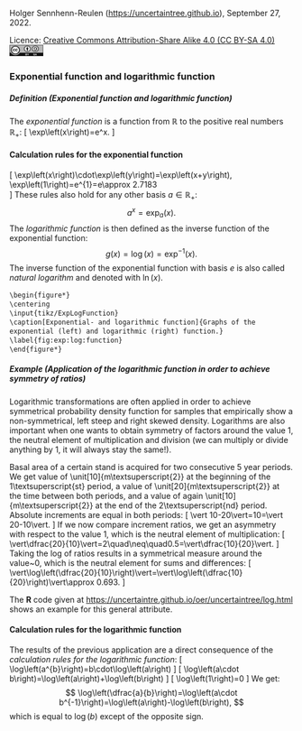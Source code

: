 Holger Sennhenn-Reulen (https://uncertaintree.github.io), September 27, 2022. 

Licence: [Creative Commons Attribution-Share Alike 4.0 (CC BY-SA 4.0)   <img src="https://github.com/uncertaintree/uncertaintree.github.io/blob/master/oer/cc_by_sa.png" width="60" height="20">](https://creativecommons.org/licenses/by-sa/4.0/)

### Exponential function and logarithmic function
##### Definition (Exponential function and logarithmic function)
The *exponential function* is a function from $\mathbb{R}$ to the positive real numbers $\mathbb{R}_{+}$: 
\[
\exp\left(x\right)=e^x.
\]
#### Calculation rules for the exponential function
\[
\exp\left(x\right)\cdot\exp\left(y\right)=\exp\left(x+y\right),
\exp\left(1\right)=e^{1}=e\approx 2.7183	
\]
These rules also hold for any other basis $a\in\mathbb{R}_{+}$:
$$
a^{x}=\exp_{a}\left(x\right).
$$
The *logarithmic function* is then defined as the inverse function of the exponential function:
$$
g\left(x\right)=\log\left(x\right)=\exp^{-1}\left(x\right).
$$
The inverse function of the exponential function with basis $e$ is also called *natural logarithm* and denoted with $\ln\left(x\right)$. 

```
\begin{figure*}
\centering
\input{tikz/ExpLogFunction}
\caption[Exponential- and logarithmic function]{Graphs of the exponential (left) and logarithmic (right) function.}
\label{fig:exp:log:function}
\end{figure*}
```

##### Example (Application of the logarithmic function in order to achieve symmetry of ratios)
Logarithmic transformations are often applied in order to achieve symmetrical probability density function for samples that empirically show a non-symmetrical, left steep and right skewed density. 
Logarithms are also important when one wants to obtain symmetry of factors around the value $1$, the neutral element of multiplication and division (we can multiply or divide anything by $1$, it will always stay the same!).

Basal area of a certain stand is acquired for two consecutive $5$ year periods. 
We get value of \unit[10]{m\textsuperscript{2}} at the beginning of the 1\textsuperscript{st} period, a value of \unit[20]{m\textsuperscript{2}} at the time between both periods, and a value of again \unit[10]{m\textsuperscript{2}} at the end of the 2\textsuperscript{nd} period. 
Absolute increments are equal in both periods:
\[
\vert 10-20\vert=10=\vert 20-10\vert.
\]
If we now compare increment ratios, we get an asymmetry with respect to the value $1$, which is the neutral element of multiplication:
\[
\vert\dfrac{20}{10}\vert=2\quad\neq\quad0.5=\vert\dfrac{10}{20}\vert.
\]
Taking the log of ratios results in a symmetrical measure around the value~$0$, which is the neutral element for sums and differences:
\[
\vert\log\left(\dfrac{20}{10}\right)\vert=\vert\log\left(\dfrac{10}{20}\right)\vert\approx 0.693.
\]

The **R** code given at https://uncertaintre.github.io/oer/uncertaintree/log.html shows an example for this general attribute.

#### Calculation rules for the logarithmic function
The results of the previous application are a direct consequence of the *calculation rules for the logarithmic function*:
\[
\log\left(a^{b}\right)=b\cdot\log\left(a\right)
\]
\[
\log\left(a\cdot b\right)=\log\left(a\right)+\log\left(b\right)
\]
\[
\log\left(1\right)=0
\]
We get:
$$
\log\left(\dfrac{a}{b}\right)=\log\left(a\cdot b^{-1}\right)=\log\left(a\right)-\log\left(b\right),
$$
which is equal to $\log\left(b\right)$ except of the opposite sign.